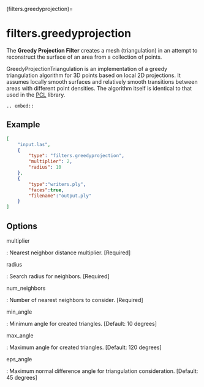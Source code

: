 (filters.greedyprojection)=

# filters.greedyprojection

The **Greedy Projection Filter** creates a mesh (triangulation) in
an attempt to reconstruct the surface of an area from a collection of points.

GreedyProjectionTriangulation is an implementation of a greedy triangulation
algorithm for 3D points based on local 2D projections. It assumes locally
smooth
surfaces and relatively smooth transitions between areas with different point
densities.  The algorithm itself is identical to that used in the [PCL]
library.

```{eval-rst}
.. embed::
```

## Example

```json
[
    "input.las",
    {
        "type": "filters.greedyprojection",
        "multiplier": 2,
        "radius": 10
    },
    {
        "type":"writers.ply",
        "faces":true,
        "filename":"output.ply"
    }
]
```

## Options

multiplier

: Nearest neighbor distance multiplier. \[Required\]

radius

: Search radius for neighbors. \[Required\]

num_neighbors

: Number of nearest neighbors to consider. \[Required\]

min_angle

: Minimum angle for created triangles. \[Default: 10 degrees\]

max_angle

: Maximum angle for created triangles. \[Default: 120 degrees\]

eps_angle

: Maximum normal difference angle for triangulation consideration. \[Default: 45 degrees\]

```{include} filter_opts.md
```

[pcl]: https://pcl.readthedocs.io/projects/tutorials/en/master/greedy_projection.html

